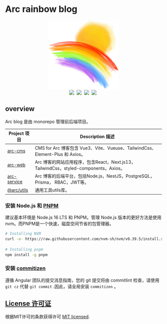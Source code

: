 # Arc rainbow blog

<div align="center">
  <div align=center><img src="./docs/images/logo.png"></div>
  <a href="https://opensource.org/license/mit"><img src="https://img.shields.io/badge/License-MIT-deep.svg" /></a>&nbsp;
  <a href="https://nodejs.org/en/"><img src="https://img.shields.io/badge/node->=16.20-orange.svg" /></a>&nbsp;
  <a href="https://pnpm.io"><img src="https://img.shields.io/badge/pnpm->=8.9.2-deepgreen.svg" /></a>&nbsp;
  <a href="https://eslint.org"><img src="https://img.shields.io/badge/code style-eslint+prettier-hotpink.svg" /></a>&nbsp;
</div>


## overview

Arc blog 是由 monorepo 管理前后端项目。

| Project 项目                                                 | Description 描述                                             |
| ------------------------------------------------------------ | ------------------------------------------------------------ |
| [arc-cms](https://github.com/Arc-Blog/abeg-monorepo/tree/master/apps/arc-cms) | CMS for Arc 博客包含 Vue3、Vite、Vueuse、TailwindCss、Element-Plus 和 Axios。 |
| [arc-web](https://github.com/Arc-Blog/abeg-monorepo/tree/master/apps/arc-web) | Arc 博客的网站应用程序，包含React，Next.js13，TailwindCss，styled-components，Axios。 |
| [arc-service](https://github.com/Arc-Blog/abeg-monorepo/tree/master/apps/arc-service) | Arc 博客的后端平台，包括Node.js，NestJS，PostgreSQL，Prisma， RBAC，JWT等。 |
| [@arc/utils](https://github.com/Arc-Blog/abeg-monorepo/tree/master/packages/utils) | 通用工具utils库。                                            |

### 安装 Node.js 和 [PNPM](https://pnpm.io/)

建议基本环境是 Node.js 16 LTS 和 PNPM。管理 Node.js 版本的更好方法是使用 nvm。而PNPM是一个快速，磁盘空间节省的包管理器。

```bash
# Installing NVM
curl -o- https://raw.githubusercontent.com/nvm-sh/nvm/v0.39.5/install.sh | bash

# Installing pnpm
npm install -g pnpm
```

### 安装 [commitizen](https://github.com/commitizen/cz-cli)

遵循 Angular 团队的提交消息指南，您的 git 提交将由 commitlint 检查，请使用 `git cz` 代替 `git commit` .因此，请全局安装 `commitizen` 。

## [License 许可证](https://github.com/Arc-Blog/abeg-monorepo/blob/master/LICENSE)

根据MIT许可的条款获得许可 [MIT licensed](https://opensource.org/licenses/MIT).
